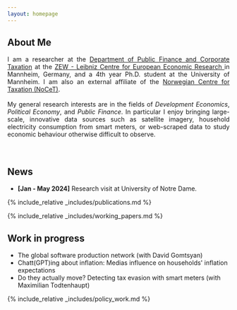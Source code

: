 ```yaml
---
layout: homepage
---
```


## About Me

<div style="text-align: justify">I am a researcher at the <a href="https://www.zew.de/en/research-at-zew/corporate-taxation-and-public-finance">Department of Public Finance and Corporate Taxation</a>
at the <a href="https://www.zew.de/en/">ZEW - Leibniz Centre for European Economic Research </a> in Mannheim, Germany, and a 4th year 
Ph.D. student at the University of Mannheim. I am also an external affiliate of the <a href="https://www.nhh.no/en/research-centres/nocet/" >Norwegian Centre for Taxation (NoCeT)</a>.
<br/><br/>
My general research interests are in the fields of <em>Development Economics</em>, <em>Political Economy</em>, and <em>Public Finance</em>. 
In particular I enjoy bringing large-scale, innovative data sources such as satellite imagery, household electricity consumption from smart meters, or 
web-scraped data to study economic behaviour otherwise difficult to observe. </div>
<br/><br/>

## News

- **[Jan - May 2024]** Research visit at University of Notre Dame.


{% include_relative _includes/publications.md %}

{% include_relative _includes/working_papers.md %}

## Work in progress

- The global software production network (with David Gomtsyan)
- Chatt(GPT)ing about inflation: Medias influence on households' inflation expectations
- Do they actually move? Detecting tax evasion with smart meters (with Maximilian Todtenhaupt)

{% include_relative _includes/policy_work.md %}